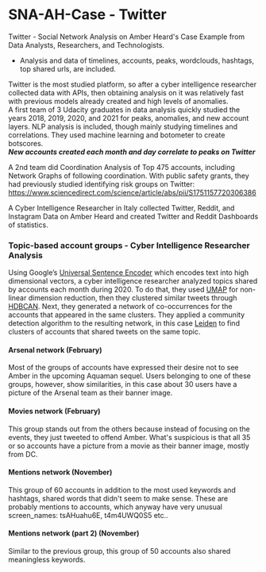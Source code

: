 # SNA-AH-Case - Twitter 
Twitter - Social Network Analysis on Amber Heard's Case Example from Data Analysts, Researchers, and Technologists.
- Analysis and data of timelines, accounts, peaks, wordclouds, hashtags, top shared urls, are included.

Twitter is the most studied platform, so after a cyber intelligence researcher collected data with APIs, then obtaining analysis on it was relatively fast with previous models already created and high levels of anomalies.
<br>A first team of 3 Udacity graduates in data analysis quickly studied the years 2018, 2019, 2020, and 2021 for peaks, anomalies, and new account layers. NLP analysis is included, though mainly studying timelines and correlations. They used machine learning and botometer to create botscores.
<i><br><b>New accounts created each month and day correlate to peaks on Twitter</b></i>

A 2nd team did Coordination Analysis of Top 475 accounts, including Network Graphs of following coordination. With public safety grants, they had previously studied identifying risk groups on Twitter: https://www.sciencedirect.com/science/article/abs/pii/S1751157720306386

A Cyber Intelligence Researcher in Italy collected Twitter, Reddit, and Instagram Data on Amber Heard and created Twitter and Reddit Dashboards of statistics.
### Topic-based account groups - Cyber Intelligence Researcher Analysis

Using Google’s <a href="https://tfhub.dev/google/universal-sentence-encoder/1">Universal Sentence Encoder</a> which encodes text into high dimensional vectors, a cyber intelligence researcher analyzed topics shared by accounts each month during 2020. To do that, they used <a href="https://umap-learn.readthedocs.io/en/latest/parameters.html">UMAP</a> for non-linear dimension reduction, then they clustered similar tweets through <a href="https://hdbscan.readthedocs.io/en/latest/basic_hdbscan.html">HDBCAN</a>.
Next, they generated a network of co-occurrences for the accounts that appeared in the same clusters. They applied a community detection algorithm to the resulting network, in this case <a href="https://www.nature.com/articles/s41598-019-41695-z">Leiden</a> to find clusters of accounts that shared tweets on the same topic.

#### Arsenal network (February)

Most of the groups of accounts have expressed their desire not to see Amber in the upcoming Aquaman sequel. 
Users belonging to one of these groups, however, show similarities, in this case about 30 users have a picture of the Arsenal team as their banner image.

#### Movies network (February)

This group stands out from the others because instead of focusing on the events, they just tweeted to offend Amber. 
What's suspicious is that all 35 or so accounts have a picture from a movie as their banner image, mostly from DC.

#### Mentions network (November)
This group of 60 accounts in addition to the most used keywords and hashtags, shared words that didn't seem to make sense. 
These are probably mentions to accounts, which anyway have very unusual screen_names: tsAHuahu6E, t4m4UWQ0S5 etc..

#### Mentions network (part 2) (November)
Similar to the previous group, this group of 50 accounts also shared meaningless keywords.
